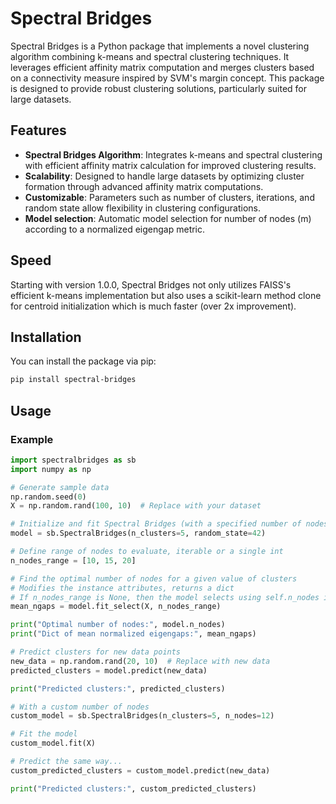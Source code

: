 # Spectral Bridges

Spectral Bridges is a Python package that implements a novel clustering algorithm combining k-means and spectral clustering techniques. It leverages efficient affinity matrix computation and merges clusters based on a connectivity measure inspired by SVM's margin concept. This package is designed to provide robust clustering solutions, particularly suited for large datasets.

## Features

- **Spectral Bridges Algorithm**: Integrates k-means and spectral clustering with efficient affinity matrix calculation for improved clustering results.
- **Scalability**: Designed to handle large datasets by optimizing cluster formation through advanced affinity matrix computations.
- **Customizable**: Parameters such as number of clusters, iterations, and random state allow flexibility in clustering configurations.
- **Model selection**: Automatic model selection for number of nodes (m) according to a normalized eigengap metric.

## Speed

Starting with version 1.0.0, Spectral Bridges not only utilizes FAISS's efficient k-means implementation but also uses a scikit-learn method clone for centroid initialization which is much faster (over 2x improvement).

## Installation

You can install the package via pip:

```bash
pip install spectral-bridges
```

## Usage

### Example

```python
import spectralbridges as sb
import numpy as np

# Generate sample data
np.random.seed(0)
X = np.random.rand(100, 10)  # Replace with your dataset

# Initialize and fit Spectral Bridges (with a specified number of nodes if needed) and random seed
model = sb.SpectralBridges(n_clusters=5, random_state=42)

# Define range of nodes to evaluate, iterable or a single int
n_nodes_range = [10, 15, 20]

# Find the optimal number of nodes for a given value of clusters
# Modifies the instance attributes, returns a dict
# If n_nodes_range is None, then the model selects using self.n_nodes if not None
mean_ngaps = model.fit_select(X, n_nodes_range) 

print("Optimal number of nodes:", model.n_nodes)
print("Dict of mean normalized eigengaps:", mean_ngaps)

# Predict clusters for new data points
new_data = np.random.rand(20, 10)  # Replace with new data
predicted_clusters = model.predict(new_data)

print("Predicted clusters:", predicted_clusters)

# With a custom number of nodes
custom_model = sb.SpectralBridges(n_clusters=5, n_nodes=12)

# Fit the model
custom_model.fit(X)

# Predict the same way...
custom_predicted_clusters = custom_model.predict(new_data)

print("Predicted clusters:", custom_predicted_clusters)
```
